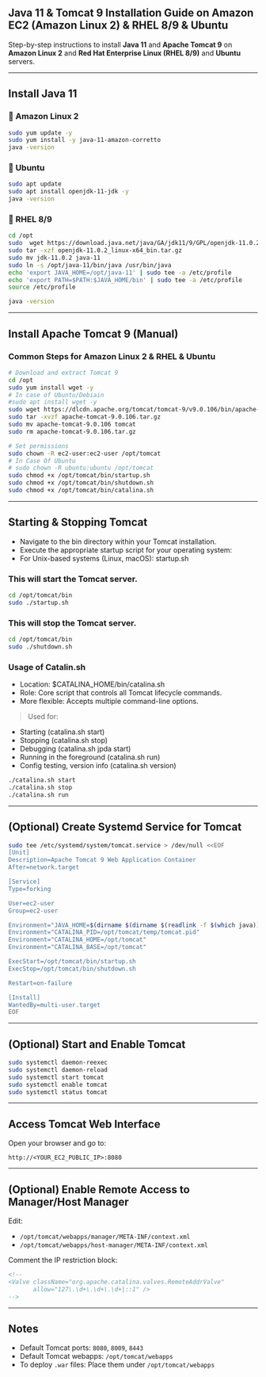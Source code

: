 ## Java 11 & Tomcat 9 Installation Guide on Amazon EC2 (Amazon Linux 2) & RHEL 8/9 & Ubuntu

Step-by-step instructions to install **Java 11** and **Apache Tomcat 9** on **Amazon Linux 2** and **Red Hat Enterprise Linux (RHEL 8/9)** and **Ubuntu** servers.

---

## Install Java 11

### 🔹 Amazon Linux 2

```bash
sudo yum update -y
sudo yum install -y java-11-amazon-corretto
java -version
```

### 🔹 Ubuntu

```bash
sudo apt update
sudo apt install openjdk-11-jdk -y
java -version
```


### 🔹 RHEL 8/9

```bash
cd /opt
sudo  wget https://download.java.net/java/GA/jdk11/9/GPL/openjdk-11.0.2_linux-x64_bin.tar.gz
sudo tar -xzf openjdk-11.0.2_linux-x64_bin.tar.gz
sudo mv jdk-11.0.2 java-11
sudo ln -s /opt/java-11/bin/java /usr/bin/java
echo 'export JAVA_HOME=/opt/java-11' | sudo tee -a /etc/profile
echo 'export PATH=$PATH:$JAVA_HOME/bin' | sudo tee -a /etc/profile
source /etc/profile

java -version
```

---

## Install Apache Tomcat 9 (Manual)

### Common Steps for Amazon Linux 2 & RHEL & Ubuntu

```bash
# Download and extract Tomcat 9
cd /opt
sudo yum install wget -y
# In case of Ubuntu/Debiain
#sudo apt install wget -y
sudo wget https://dlcdn.apache.org/tomcat/tomcat-9/v9.0.106/bin/apache-tomcat-9.0.106.tar.gz
sudo tar -xvzf apache-tomcat-9.0.106.tar.gz
sudo mv apache-tomcat-9.0.106 tomcat
sudo rm apache-tomcat-9.0.106.tar.gz

# Set permissions
sudo chown -R ec2-user:ec2-user /opt/tomcat
# In Case Of Ubuntu
# sudo chown -R ubuntu:ubuntu /opt/tomcat
sudo chmod +x /opt/tomcat/bin/startup.sh
sudo chmod +x /opt/tomcat/bin/shutdown.sh
sudo chmod +x /opt/tomcat/bin/catalina.sh
```

---

## Starting & Stopping Tomcat
- Navigate to the bin directory within your Tomcat installation.
- Execute the appropriate startup script for your operating system:
- For Unix-based systems (Linux, macOS): startup.sh

### This will start the Tomcat server.

```bash
cd /opt/tomcat/bin
sudo ./startup.sh
```

### This will stop the Tomcat server.

```bash
cd /opt/tomcat/bin
sudo ./shutdown.sh
```

### Usage of Catalin.sh

* Location: $CATALINA_HOME/bin/catalina.sh
* Role: Core script that controls all Tomcat lifecycle commands.
* More flexible: Accepts multiple command-line options.

>Used for:

- Starting (catalina.sh start)
- Stopping (catalina.sh stop)
- Debugging (catalina.sh jpda start)
- Running in the foreground (catalina.sh run)
- Config testing, version info (catalina.sh version)

```bash
./catalina.sh start
./catalina.sh stop
./catalina.sh run
```
---
## (Optional) Create Systemd Service for Tomcat

```bash
sudo tee /etc/systemd/system/tomcat.service > /dev/null <<EOF
[Unit]
Description=Apache Tomcat 9 Web Application Container
After=network.target

[Service]
Type=forking

User=ec2-user
Group=ec2-user

Environment="JAVA_HOME=$(dirname $(dirname $(readlink -f $(which java))))"
Environment="CATALINA_PID=/opt/tomcat/temp/tomcat.pid"
Environment="CATALINA_HOME=/opt/tomcat"
Environment="CATALINA_BASE=/opt/tomcat"

ExecStart=/opt/tomcat/bin/startup.sh
ExecStop=/opt/tomcat/bin/shutdown.sh

Restart=on-failure

[Install]
WantedBy=multi-user.target
EOF
```

---

## (Optional) Start and Enable Tomcat

```bash
sudo systemctl daemon-reexec
sudo systemctl daemon-reload
sudo systemctl start tomcat
sudo systemctl enable tomcat
sudo systemctl status tomcat
```

---

## Access Tomcat Web Interface

Open your browser and go to:

```
http://<YOUR_EC2_PUBLIC_IP>:8080
```

---

## (Optional) Enable Remote Access to Manager/Host Manager

Edit:

- `/opt/tomcat/webapps/manager/META-INF/context.xml`
- `/opt/tomcat/webapps/host-manager/META-INF/context.xml`

Comment the IP restriction block:

```xml
<!--
<Valve className="org.apache.catalina.valves.RemoteAddrValve"
       allow="127\.\d+\.\d+\.\d+|::1" />
-->
```

---

## Notes

- Default Tomcat ports: `8080`, `8009`, `8443`
- Default Tomcat webapps: `/opt/tomcat/webapps`
- To deploy `.war` files: Place them under `/opt/tomcat/webapps`

